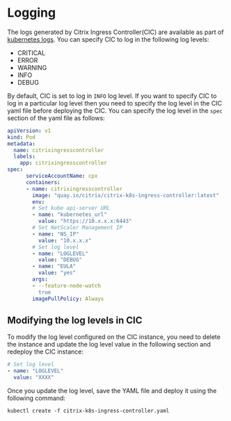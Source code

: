# Logging

The logs generated by Citrix Ingress Controller(CIC) are available as part of [kubernetes logs](https://kubernetes.io/docs/concepts/cluster-administration/logging/). You can specify CIC to log in the following log levels:

- CRITICAL
- ERROR
- WARNING
- INFO
- DEBUG

By default, CIC is set to log in `INFO` log level. If you want to specify CIC to log in a particular log level then you need to specify the log level in the CIC yaml file before deploying the CIC. You can specify the log level in the `spec` section of the yaml file as follows:

```YAML
apiVersion: v1
kind: Pod
metadata:
  name: citrixingresscontroller
  labels:
    app: citrixingresscontroller
spec:
      serviceAccountName: cpx
      containers:
      - name: citrixingresscontroller
        image: "quay.io/citrix/citrix-k8s-ingress-controller:latest"
        env:
        # Set kube api-server URL
        - name: "kubernetes_url"
          value: "https://10.x.x.x:6443"
        # Set NetScaler Management IP
        - name: "NS_IP"
          value: "10.x.x.x"
        # Set log level
        - name: "LOGLEVEL"
          value: "DEBUG"
        - name: "EULA"
          value: "yes"
        args:
        - --feature-node-watch
          true
        imagePullPolicy: Always
```

## Modifying the log levels in CIC

To modify the log level configured on the CIC instance, you need to delete the instance and update the log level value in the following section and redeploy the CIC instance:

```YAML
# Set log level
- name: "LOGLEVEL"
  value: "XXXX"
```

Once you update the log level, save the YAML file and deploy it using the following command:

    kubectl create -f citrix-k8s-ingress-controller.yaml